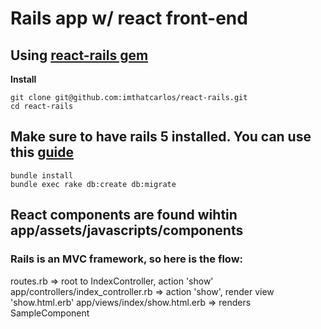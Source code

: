 # Rails app w/ react front-end 
## Using [react-rails gem](https://github.com/reactjs/react-rails#use-with-asset-pipeline)

**Install**
```
git clone git@github.com:imthatcarlos/react-rails.git
cd react-rails
```

## Make sure to have rails 5 installed. You can use this [guide](http://installrails.com/)

```
bundle install
bundle exec rake db:create db:migrate
```

## React components are found wihtin app/assets/javascripts/components

### Rails is an MVC framework, so here is the flow:

routes.rb => root to IndexController, action 'show'
app/controllers/index_controller.rb => action 'show', render view 'show.html.erb'
app/views/index/show.html.erb => renders SampleComponent